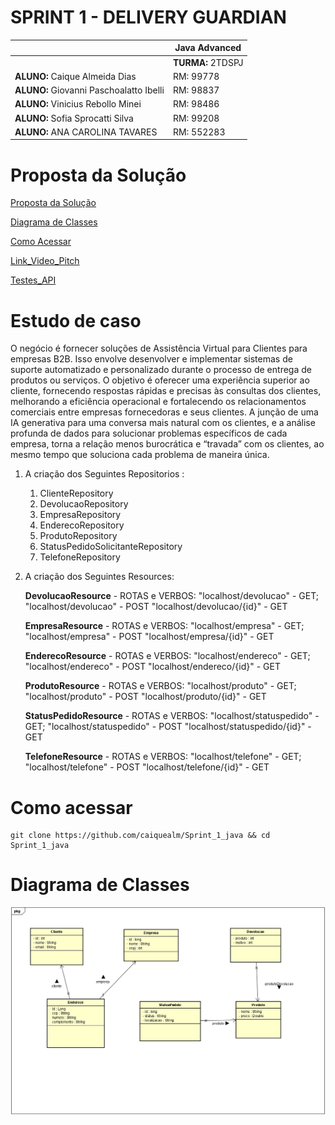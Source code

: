 # SPRINT 1 - DELIVERY GUARDIAN

|          | **Java Advanced** |
|------------------------------------------|-------------------|
|| **TURMA:** 2TDSPJ |
| **ALUNO:** Caique Almeida Dias | RM: 99778        |
| **ALUNO:** Giovanni Paschoalatto Ibelli | RM: 98837     |
| **ALUNO:** Vinicius Rebollo Minei | RM: 98486         |
| **ALUNO:** Sofia Sprocatti Silva | RM: 99208        |
| **ALUNO:** ANA CAROLINA TAVARES | RM: 552283       |


# Proposta da Solução


[Proposta da Solução ](#_Proposta_da_Solução)

[Diagrama de Classes ](#_Diagrama_de_Classes)

[Como Acessar ](#_Como_Acessar)

[Link_Video_Pitch](#_Link_Video_Pitch)

[Testes_API](#_Testes_API)

<a id="#_Proposta_da_Solução"></a>

# Estudo de caso


O negócio é fornecer soluções de Assistência Virtual para Clientes para
empresas B2B. Isso envolve desenvolver e implementar sistemas de suporte
automatizado e personalizado durante o processo de entrega de produtos ou
serviços. O objetivo é oferecer uma experiência superior ao cliente, fornecendo
respostas rápidas e precisas às consultas dos clientes, melhorando a eficiência
operacional e fortalecendo os relacionamentos comerciais entre empresas
fornecedoras e seus clientes.
A junção de uma IA generativa para uma conversa mais natural com os
clientes, e a análise profunda de dados para solucionar problemas específicos
de cada empresa, torna a relação menos burocrática e “travada” com os
clientes, ao mesmo tempo que soluciona cada problema de maneira única.


1. A criação dos Seguintes Repositorios :

   1. ClienteRepository
   2. DevolucaoRepository
   3. EmpresaRepository
   4. EnderecoRepository
   5. ProdutoRepository
   6. StatusPedidoSolicitanteRepository
   7. TelefoneRepository

5. A criação dos Seguintes Resources:

   **DevolucaoResource** - ROTAS e VERBOS:
   "localhost/devolucao" - GET;
   "localhost/devolucao" - POST
   "localhost/devolucao/{id}" - GET
   
   **EmpresaResource** - ROTAS e VERBOS:
   "localhost/empresa" - GET;
   "localhost/empresa" - POST
   "localhost/empresa/{id}" - GET
   
   **EnderecoResource** - ROTAS e VERBOS:
   "localhost/endereco" - GET;
   "localhost/endereco" - POST
   "localhost/endereco/{id}" - GET

   **ProdutoResource** - ROTAS e VERBOS:
   "localhost/produto" - GET;
   "localhost/produto" - POST
   "localhost/produto/{id}" - GET
   
   **StatusPedidoResource** - ROTAS e VERBOS:
   "localhost/statuspedido" - GET;
   "localhost/statuspedido" - POST
   "localhost/statuspedido/{id}" - GET
   
   **TelefoneResource** - ROTAS e VERBOS:
   "localhost/telefone" - GET;
   "localhost/telefone" - POST
   "localhost/telefone/{id}" - GET
   

<a id="#_Como_Acessar"></a>

# Como acessar
```shell
git clone https://github.com/caiquealm/Sprint_1_java && cd Sprint_1_java 
```

<a id="_Diagrama_de_Classes"></a>

# Diagrama de Classes
![foto-diagrama.PNG](diagrama_de_classe%2Ffoto-diagrama.PNG)


